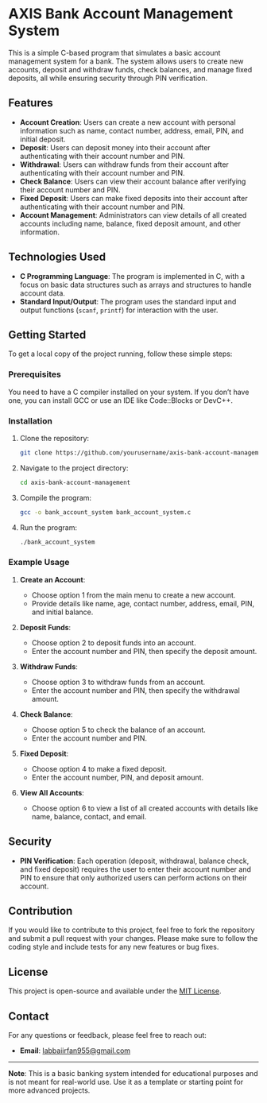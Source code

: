 # AXIS Bank Account Management System

This is a simple C-based program that simulates a basic account management system for a bank. The system allows users to create new accounts, deposit and withdraw funds, check balances, and manage fixed deposits, all while ensuring security through PIN verification.

## Features

- **Account Creation**: Users can create a new account with personal information such as name, contact number, address, email, PIN, and initial deposit.
- **Deposit**: Users can deposit money into their account after authenticating with their account number and PIN.
- **Withdrawal**: Users can withdraw funds from their account after authenticating with their account number and PIN.
- **Check Balance**: Users can view their account balance after verifying their account number and PIN.
- **Fixed Deposit**: Users can make fixed deposits into their account after authenticating with their account number and PIN.
- **Account Management**: Administrators can view details of all created accounts including name, balance, fixed deposit amount, and other information.

## Technologies Used

- **C Programming Language**: The program is implemented in C, with a focus on basic data structures such as arrays and structures to handle account data.
- **Standard Input/Output**: The program uses the standard input and output functions (`scanf`, `printf`) for interaction with the user.

## Getting Started

To get a local copy of the project running, follow these simple steps:

### Prerequisites

You need to have a C compiler installed on your system. If you don’t have one, you can install GCC or use an IDE like Code::Blocks or DevC++.

### Installation

1. Clone the repository:

    ```bash
    git clone https://github.com/yourusername/axis-bank-account-management.git
    ```

2. Navigate to the project directory:

    ```bash
    cd axis-bank-account-management
    ```

3. Compile the program:

    ```bash
    gcc -o bank_account_system bank_account_system.c
    ```

4. Run the program:

    ```bash
    ./bank_account_system
    ```

### Example Usage

1. **Create an Account**:
   - Choose option 1 from the main menu to create a new account.
   - Provide details like name, age, contact number, address, email, PIN, and initial balance.

2. **Deposit Funds**:
   - Choose option 2 to deposit funds into an account.
   - Enter the account number and PIN, then specify the deposit amount.

3. **Withdraw Funds**:
   - Choose option 3 to withdraw funds from an account.
   - Enter the account number and PIN, then specify the withdrawal amount.

4. **Check Balance**:
   - Choose option 5 to check the balance of an account.
   - Enter the account number and PIN.

5. **Fixed Deposit**:
   - Choose option 4 to make a fixed deposit.
   - Enter the account number, PIN, and deposit amount.

6. **View All Accounts**:
   - Choose option 6 to view a list of all created accounts with details like name, balance, contact, and email.

## Security

- **PIN Verification**: Each operation (deposit, withdrawal, balance check, and fixed deposit) requires the user to enter their account number and PIN to ensure that only authorized users can perform actions on their account.

## Contribution

If you would like to contribute to this project, feel free to fork the repository and submit a pull request with your changes. Please make sure to follow the coding style and include tests for any new features or bug fixes.

## License

This project is open-source and available under the [MIT License](LICENSE).

## Contact

For any questions or feedback, please feel free to reach out:

- **Email**: labbaiirfan955@gmail.com

---

**Note**: This is a basic banking system intended for educational purposes and is not meant for real-world use. Use it as a template or starting point for more advanced projects.
